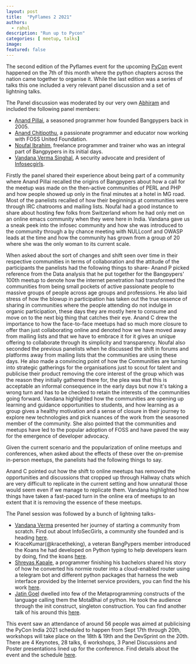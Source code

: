 ```yaml
---
layout: post
title:  "PyFlames 2 2021"
authors: 
  - rahul
description: "Run up to Pycon"
categories: [ meetup, talks]
image:
featured: false
---
```



The second edition of the Pyflames event for the upcoming [PyCon](https://in.pycon.org/2021/) event happened on the 7th of this month where the python chapters across the nation came together to organise it. While the last edition was a series of talks this one included a very relevant panel discussion and a set of lightning talks.

The Panel discussion was moderated by our very own [Abhiram](https://twitter.com/abhicantdraw) and included the following panel members:

-   [Anand Pillai](https://twitter.com/skeptichacker), a seasoned programmer how founded Bangpypers back in 2005.
-   [Anand Chitipothu](https://twitter.com/anandology), a passionate programmer and educator now working with FOSS United Foundation.
-   [Noufal Ibrahim](https://twitter.com/noufalibrahim), freelance programmer and trainer who was an integral part of Bangpypers in its initial days.
-   [Vandana Verma Singhal](https://twitter.com/InfosecVandana), A security advocate and president of [Infosecgirls](https://www.infosecgirls.in/).

Firstly the panel shared their experience about being part of a community where Anand Pillai recalled the origins of Bangpypers about how a call for the meetup was made on the then-active communities of PERL and PHP and how people showed up only in the final minutes at a hotel in MG road. Most of the panelists recalled of how their beginnings at communities were through IRC chatrooms and mailing lists. Noufal had a good instance to share about hosting few folks from Switzerland whom he had only met on an online emacs community when they were here in India. Vandana gave us a sneak peek into the infosec community and how she was introduced to the community through a by chance meeting with NULLconf and OWASP leads at the time and how the community has grown from a group of 20 where she was the only woman to its current scale.

  

When asked about the sort of changes and shift seen over time in their respective communities in terms of collaboration and the attitude of the participants the panelists had the following things to share- Anand P picked reference from the Data analysis that he put together for the Bangpypers' 100th meetup to denote how the internet penetration had transformed the communities from being small pockets of active passionate people to massive groups of people across age groups and professions. He also laid stress of how the blowup in participation has taken out the true essence of sharing in communities where the people attending do not indulge in organic participation, these days they are mostly here to consume and move on to the next big thing that catches their eye. Anand C drew the importance to how the face-to-face meetups had so much more closure to offer than just collaborating online and denoted how we have moved away from mailing lists and that we have to embrace it for it gives an unique offering to collaborate through its simplicity and transparency. Noufal also seconded the previous panelists when he discussed the shift in forums and platforms away from mailing lists that the communities are using these days. He also made a convincing point of how the Communities are turning into strategic gatherings for the organisations just to scout for talent and publicise their product removing the core interest of the group which was the reason they initially gathered there for, the plea was that this is acceptable an informal consequence in the early days but now it's taking a wrong turn and has to be checked to retain the interests of the communities going forward. Vandana highlighted how the communities are opening up learning and guidance opportunities to students, and how learning as a group gives a healthy motivation and a sense of closure in their journey to explore new technologies and pick nuances of the work from the seasoned member of the community. She also pointed that the communities and meetups have led to the popular adoption of FOSS and have paved the way for the emergence of developer advocacy.

  

Given the current scenario and the popularization of online meetups and conferences, when asked about the effects of these over the on-premise in-person meetups, the panelists had the following things to say.

Anand C pointed out how the shift to online meetups has removed the opportunities and discussions that cropped up through Hallway chats which are very difficult to replicate in the current setting and how unnatural those would seem even if we manage to replicate them. Vandana highlighted how things have taken a fast-paced turn in the online era of meetups to an extent that it is removing the essence of these meetups.

  

The Panel session was followed by a bunch of lightning talks-

-   [Vandana Verma](https://twitter.com/InfosecVandana) presented her journey of starting a community from scratch. Find out about InfoSecGirls, a community she founded and is heading [here](https://www.infosecgirls.in/).
-   KraceKumar(@kracetheking), a veteran BangPypers member introduced the Koans he had developed on Python typing to help developers learn by doing, find the koans [here](https://github.com/kracekumar/python-typing-koans).
-   [Shreyas Kapale](https://twitter.com/Shreyaskapale), a programmer finishing his bachelors shared his story of how he converted his normie router into a cloud-enabled router using a telegram bot and different python packages that harness the web interface provided by the Internet service providers, you can find the his work [here](https://github.com/shreyaskapale/JioFiber-API).
-   [Jatin Goel](https://twitter.com/_JatinGoel) dwelled into few of the Metaprogramming constructs of the language calling them the MotaBhai of python. He took the audience through the init construct, singleton construction. You can find another talk of his around this [here](https://youtube.com/watch?v=dNIMSys_M4k).

This event saw an attendance of around 56 people was aimed at publicising the PyCon India 2021 scheduled to happen from Sept 17th through 20th, workshops will take place on the 18th & 19th and the DevSprint on the 20th. There are 4 Keynotes, 28 talks, 6 workshops, 3 Panel Discussions and Poster presentations lined up for the conference. Find details about the event and the schedule [here](https://in.pycon.org/2021/).
